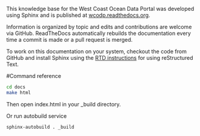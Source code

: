 This knowledge base for the West Coast Ocean Data Portal was developed using Sphinx and is published at [wcodp.readthedocs.org](http://wcodp.readthedocs.org).  

Information is organized by topic and edits and contributions are welcome via GitHub.  ReadTheDocs automatically rebuilds the documentation every time a commit is made or a pull request is merged.  

To work on this documentation on your system, checkout the code from GitHub and install Sphinx using the [RTD instructions](https://docs.readthedocs.org/en/latest/getting_started.html) for using reStructured Text.

#Command reference

```bash
cd docs
make html
```
Then open index.html in your _build directory.  

Or run autobuild service
```bash
sphinx-autobuild . _build
```